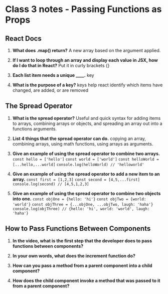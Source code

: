 # Class 3 notes - Passing Functions as Props

## React Docs

1. **What does .map() return?**
A new array based on the argument applied.

2. **If I want to loop through an array and display each value in JSX, how do I do that in React?**
Put it in curly brackets {}

3. **Each list item needs a unique ____.**
key

4. **What is the purpose of a key?**
keys help react identify which items have changed, are added, or are removed

## The Spread Operator

1. **What is the spread operator?**
Useful and quick syntax for adding items to arrays, combining arrays or objects, and spreading an array out into a functions arguments.

2. **List 4 things that the spread operator can do.**
copying an array, combining arrays, using math functions, using arrays as arguments.

3. **Give an example of using the spread operator to combine two arrays.**
`const hello = ['hello']`
`const world = ['world']`
`const helloWorld = [...hello,...world]`
`console.log(helloWorld) // 'helloworld'`

4. **Give an example of using the spread operator to add a new item to an array.**
`const first = [1,2,3]`
`const second = [4,5,...first]`
`console.log(second) // [4,5,1,2,3]`

5. **Give an example of using the spread operator to combine two objects into one.**
`const objOne = {hello: 'hi'}`
`const objTwo = {world: 'world'}`
`const objThree = {...objOne, ...objTwo, laugh: 'haha'}`
`console.log(objThree) // {hello: 'hi', world: 'world', laugh: 'haha'}`

## How to Pass Functions Between Components

1. **In the video, what is the first step that the developer does to pass functions between components?**


2. **In your own words, what does the increment function do?**


3. **How can you pass a method from a parent component into a child component?**


4. **How does the child component invoke a method that was passed to it from a parent component?**

